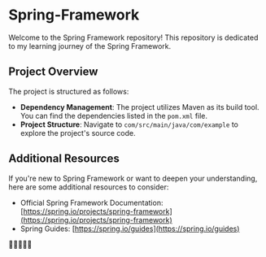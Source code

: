 # Spring-Framework
Welcome to the Spring Framework repository! This repository is dedicated to my learning journey of the Spring Framework.

## Project Overview
The project is structured as follows:
- **Dependency Management**: The project utilizes Maven as its build tool. You can find the dependencies listed in the `pom.xml` file.
- **Project Structure**: Navigate to `com/src/main/java/com/example` to explore the project's source code.


## Additional Resources
If you're new to Spring Framework or want to deepen your understanding, here are some additional resources to consider:
- Official Spring Framework Documentation: [https://spring.io/projects/spring-framework](https://spring.io/projects/spring-framework)
- Spring Guides: [https://spring.io/guides](https://spring.io/guides)

🚀🚀🚀🚀🚀
